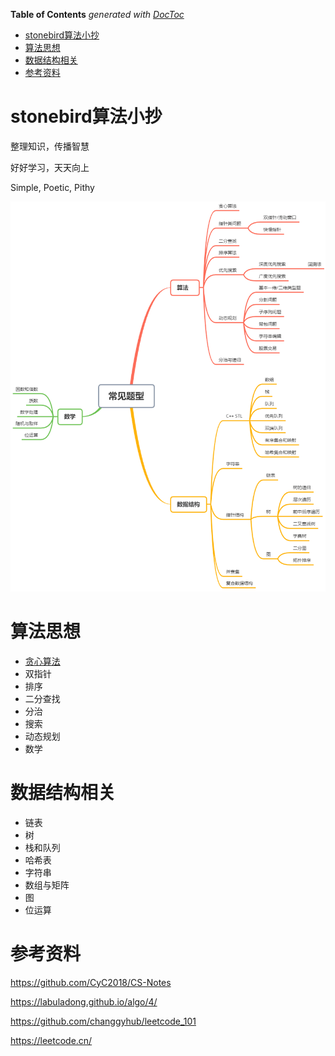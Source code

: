 <!-- START doctoc generated TOC please keep comment here to allow auto update -->
<!-- DON'T EDIT THIS SECTION, INSTEAD RE-RUN doctoc TO UPDATE -->
**Table of Contents**  *generated with [DocToc](https://github.com/thlorenz/doctoc)*

- [stonebird算法小抄](#stonebird%E7%AE%97%E6%B3%95%E5%B0%8F%E6%8A%84)
- [算法思想](#%E7%AE%97%E6%B3%95%E6%80%9D%E6%83%B3)
- [数据结构相关](#%E6%95%B0%E6%8D%AE%E7%BB%93%E6%9E%84%E7%9B%B8%E5%85%B3)
- [参考资料](#%E5%8F%82%E8%80%83%E8%B5%84%E6%96%99)

<!-- END doctoc generated TOC please keep comment here to allow auto update -->

# stonebird算法小抄

整理知识，传播智慧

好好学习，天天向上

Simple, Poetic, Pithy

![](https://github.com/stonebirdjx/static/blob/master/algo/algo-header.png)

# 算法思想

- [贪心算法](https://github.com/stonebirdjx/algo/blob/master/%E8%B4%AA%E5%BF%83%E7%AE%97%E6%B3%95.md)
- 双指针
- 排序
- 二分查找
- 分治
- 搜索
- 动态规划
- 数学

# 数据结构相关

- 链表
- 树
- 栈和队列
- 哈希表
- 字符串
- 数组与矩阵
- 图
- 位运算



# 参考资料

https://github.com/CyC2018/CS-Notes

https://labuladong.github.io/algo/4/

https://github.com/changgyhub/leetcode_101

https://leetcode.cn/
